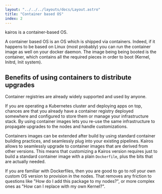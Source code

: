 ```yaml
---
layout: "../../../layouts/docs/Layout.astro"
title: "Container based OS"
index: 2
---
```


kairos is a container-based OS.

A container based OS is an OS which is shipped via containers. Indeed, if it happens to be based on Linux (most probably) you can run the container image as well on your docker daemon. The image being being booted is the container, which contains all the required pieces in order to boot (Kernel, Initrd, Init system).

## Benefits of using containers to distribute upgrades

Container registries are already widely supported and used by anyone.

If you are operating a Kubernetes cluster and deploying apps on top, chances are that you already have a container registry deployed somewhere and configured to store them or manage your infrastructure stack. By using container images lets you re-use the same infrastructure to propagate upgrades to the nodes and handle customizations.

Containers images can be extended after build by using standard container building practices, and seamlessly plug into your existing pipelines. Kairos allows to seamlessly upgrade to container images that are derived from other versions.
This means that customizing a Kairos version requires just to build a standard container image with a plain `Dockerfile`, plus the bits that are actually needed.

If you are familiar with Dockerfiles, then you are good to go to roll your own custom OS version to provision in the nodes. That removes any friction to questions like "How do I add this package to my nodes?", or more complex ones as "How can I replace with my own Kernel?".
